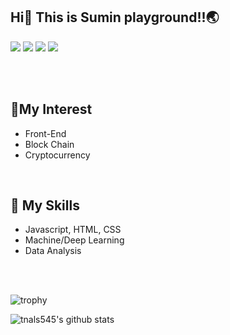 ## Hi👋 This is Sumin playground!!🌏

<a href="https://bloom-queen-d0e.notion.site/Today-Sum-Learned-64e4e511619042559f9d2532a5b028ee" target="_blank"><img src="https://img.shields.io/badge/BLOG-FFFFFF?style=flat-square&logo=Notion&logoColor=000000"/></a> <a target="_blank"><img src="https://img.shields.io/badge/Git-F05032?style=flat-square&logo=Git&logoColor=FFFFFF"/></a> <a href="https://github.com/tnals545" target="_blank"><img src="https://img.shields.io/badge/GitHub-FFFFFF?style=flat-square&logo=GitHub&logoColor=181717"/></a> <a  target="_blank"><img src="https://img.shields.io/badge/HTML5-E34F26?style=flat-square&logo=HTML5&logoColor=FFFFFF"/></a>

<br>
<br>

## 🧐My Interest
- Front-End
- Block Chain
- Cryptocurrency

<br>

## 🧰 My Skills 
- Javascript, HTML, CSS
- Machine/Deep Learning
- Data Analysis

<br>

<br>

![trophy](https://github-profile-trophy.vercel.app/?username=tnals545)

![tnals545's github stats](https://github-readme-stats.vercel.app/api?username=tnals545&show_icons=true)
<!--
**tnals545/tnals545** is a ✨ _special_ ✨ repository because its `README.md` (this file) appears on your GitHub profile.

Here are some ideas to get you started:

- 🔭 I’m currently working on ...
- 🌱 I’m currently learning ...
- 👯 I’m looking to collaborate on ...
- 🤔 I’m looking for help with ...
- 💬 Ask me about ...
- 📫 How to reach me: ...
- 😄 Pronouns: ...
- ⚡ Fun fact: ...
-->
